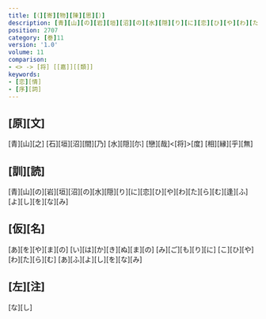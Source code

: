 ```yaml
---
title: [（][寄][物][陳][思][）]
description: [青][山][の][岩][垣][沼][の][水][隠][り][に][恋][ひ][や][わ][た][ら][む][逢][ふ][よ][し][を][な][み]
position: 2707
category: [巻]11
version: '1.0'
volume: 11
comparison:
- <> -> [将] [[嘉]][[類]]
keywords:
- [恋][情]
- [序][詞]
---
```


## [原][文]

[青][山][之] [石][垣][沼][間][乃] [水][隠][尓] [戀][哉]<[将]>[度] [相][縁][乎][無]

## [訓][読]

[青][山][の][岩][垣][沼][の][水][隠][り][に][恋][ひ][や][わ][た][ら][む][逢][ふ][よ][し][を][な][み]

## [仮][名]

[あ][を][や][ま][の] [い][は][か][き][ぬ][ま][の] [み][ご][も][り][に] [こ][ひ][や][わ][た][ら][む] [あ][ふ][よ][し][を][な][み]

## [左][注]

[な][し]

